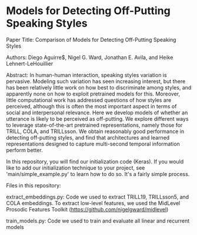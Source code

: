 # Models for Detecting Off-Putting Speaking Styles

Paper Title: Comparison of Models for Detecting Off-Putting Speaking Styles

Authors: Diego Aguirre$, Nigel G. Ward, Jonathan E. Avila, and Heike Lehnert-LeHouillier

Abstract: In human-human interaction, speaking styles variation is pervasive. Modeling such variation has seen increasing interest, but there has been relatively little work on how best to discriminate among styles, and apparently none on how to exploit pretrained models for this. Moreover, little computational work has addressed questions of how styles are perceived, although this is often the most important aspect in terms of social and interpersonal relevance.  Here we develop models of whether an utterance is likely to be perceived as off-putting.  We explore different ways to leverage state-of-the-art pretrained representations, namely those for TRILL, COLA, and TRILLsson.  We obtain reasonably good performance in detecting off-putting styles, and find that architectures and learned representations designed to capture multi-second temporal information perform better.

In this repository, you will find our initialization code (Keras). If you would like to add our initialization technique
to your project, see 'main/simple_example.py' to learn how to do so. It's a fairly simple process.

Files in this repository:

extract_embeddings.py: Code we used to extract TRILL19, TRILLsson5, and COLA embeddings. To extract low-level features, 
we used the MidLevel Prosodic Features Toolkit (https://github.com/nigelgward/midlevel) 

train_models.py: Code we used to train and evaluate all linear and recurrent models